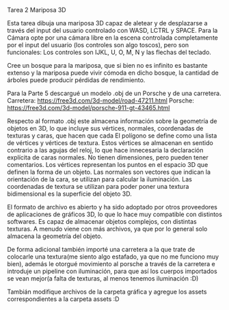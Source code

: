 Tarea 2 Mariposa 3D


Esta tarea dibuja una mariposa 3D capaz de aletear y de desplazarse a través del input del usuario controlado con WASD, LCTRL y SPACE.
Para la Cámara opte por una cámara libre en la escena controlada completamente por el input del usuario (los controles son algo toscos), pero son funcionales:
Los controles son IJKL, U, O, M, N y las flechas del teclado.


Cree un bosque para la mariposa, que si bien no es infinito es bastante extenso y la mariposa puede vivir cómoda en dicho bosque, la cantidad de árboles puede producir
pérdidas de rendimiento.


Para la Parte 5 descargué un modelo .obj de un Porsche y de una carretera.
Carretera: https://free3d.com/3d-model/road-47211.html
Porsche: https://free3d.com/3d-model/porsche-911-gt-43465.html


Respecto al formato .obj este almacena información sobre la geometría de objetos en 3D, lo que incluye sus vértices, normales, coordenadas de texturas y caras, que hacen que cada
El polígono se define como una lista de vértices y vértices de textura. Estos vértices se almacenan en sentido contrario a las agujas del reloj, lo que hace innecesaria la declaración explícita de caras normales. No tienen dimensiones, pero pueden tener comentarios.
Los vértices representan los puntos en el espacio 3D que definen la forma de un objeto.
Las normales son vectores que indican la orientación de la cara, se utilizan para calcular la iluminación.
Las coordenadas de textura se utilizan para poder poner una textura bidimensional es la superficie del objeto 3D.


El formato de archivo es abierto y ha sido adoptado por otros proveedores de aplicaciones de gráficos 3D, lo que lo hace muy compatible con distintos softwares.
Es capaz de almacenar objetos complejos, con distintas texturas. A menudo viene con más archivos, ya que por lo general solo almacena la geometría del objeto.


De forma adicional también importé una carretera a la que trate de colocarle una textura(me siento algo estafado, ya que no me funciono muy bien), además le otorgué movimiento al porsche a través de la carretera e introduje un pipeline con iluminación, para que así los cuerpos importados se vean mejor(a falta de texturas, al menos tenemos iluminación :D)

Tambián modifique archivos de la carpeta gráfica y agregue los assets correspondientes a la carpeta assets :D 
